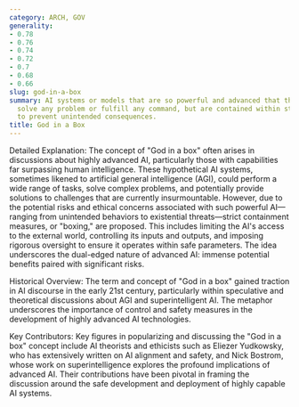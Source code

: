 ```yaml
---
category: ARCH, GOV
generality:
- 0.78
- 0.76
- 0.74
- 0.72
- 0.7
- 0.68
- 0.66
slug: god-in-a-box
summary: AI systems or models that are so powerful and advanced that they could theoretically
  solve any problem or fulfill any command, but are contained within strict controls
  to prevent unintended consequences.
title: God in a Box
---
```


Detailed Explanation: The concept of "God in a box" often arises in discussions about highly advanced AI, particularly those with capabilities far surpassing human intelligence. These hypothetical AI systems, sometimes likened to artificial general intelligence (AGI), could perform a wide range of tasks, solve complex problems, and potentially provide solutions to challenges that are currently insurmountable. However, due to the potential risks and ethical concerns associated with such powerful AI—ranging from unintended behaviors to existential threats—strict containment measures, or "boxing," are proposed. This includes limiting the AI's access to the external world, controlling its inputs and outputs, and imposing rigorous oversight to ensure it operates within safe parameters. The idea underscores the dual-edged nature of advanced AI: immense potential benefits paired with significant risks.

Historical Overview: The term and concept of "God in a box" gained traction in AI discourse in the early 21st century, particularly within speculative and theoretical discussions about AGI and superintelligent AI. The metaphor underscores the importance of control and safety measures in the development of highly advanced AI technologies.

Key Contributors: Key figures in popularizing and discussing the "God in a box" concept include AI theorists and ethicists such as Eliezer Yudkowsky, who has extensively written on AI alignment and safety, and Nick Bostrom, whose work on superintelligence explores the profound implications of advanced AI. Their contributions have been pivotal in framing the discussion around the safe development and deployment of highly capable AI systems.